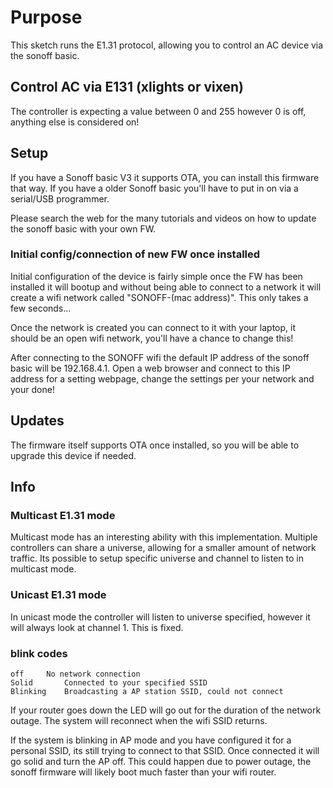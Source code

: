 # Purpose

This sketch runs the E1.31 protocol, allowing you to control an AC device via the sonoff basic.

## Control AC via E131 (xlights or vixen)

The controller is expecting a value between 0 and 255 however 0 is off, anything else is considered on!

## Setup

If you have a Sonoff basic V3 it supports OTA, you can install this firmware that way.  If you have a older Sonoff basic you'll have to put in on via a serial/USB programmer.

Please search the web for the many tutorials and videos on how to update the sonoff basic with your own FW.

### Initial config/connection of new FW once installed

Initial configuration of the device is fairly simple once the FW has been installed it will bootup and without being able to connect to a network it will create a wifi network called "SONOFF-(mac address)".  This only takes a few seconds...

Once the network is created you can connect to it with your laptop, it should be an open wifi network, you'll have a chance to change this!

After connecting to the SONOFF wifi the default IP address of the sonoff basic will be 192.168.4.1.  Open a web browser and connect to this IP address for a setting webpage, change the settings per your network and your done!

## Updates

The firmware itself supports OTA once installed, so you will be able to upgrade this device if needed.

## Info

### Multicast E1.31 mode

Multicast mode has an interesting ability with this implementation.  Multiple controllers can share a universe, allowing for a smaller amount of network traffic.  Its possible to setup specific universe and channel to listen to in multicast mode.

### Unicast E1.31 mode

In unicast mode the controller will listen to universe specified, however it will always look at channel 1.  This is fixed.

### blink codes
	off		No network connection
	Solid		Connected to your specified SSID
	Blinking	Broadcasting a AP station SSID, could not connect

If your router goes down the LED will go out for the duration of the network outage.  The system will reconnect when the wifi SSID returns.

If the system is blinking in AP mode and you have configured it for a personal SSID, its still trying to connect to that SSID.  Once connected it will go solid and turn the AP off.  This could happen due to power outage, the sonoff firmware will likely boot much faster than your wifi router.